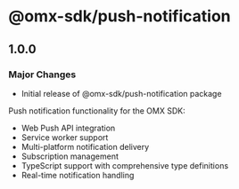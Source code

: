 # @omx-sdk/push-notification

## 1.0.0

### Major Changes

- Initial release of @omx-sdk/push-notification package

Push notification functionality for the OMX SDK:

- Web Push API integration
- Service worker support
- Multi-platform notification delivery
- Subscription management
- TypeScript support with comprehensive type definitions
- Real-time notification handling
